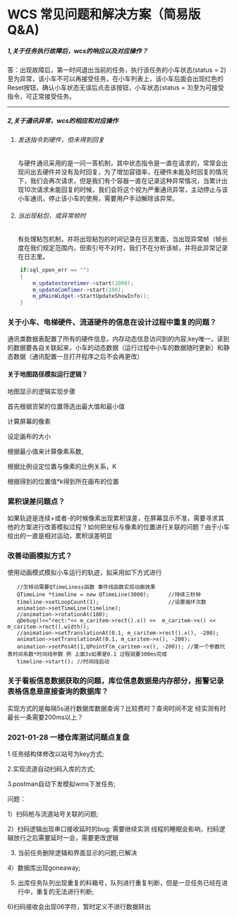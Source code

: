 # WCS 常见问题和解决方案（简易版Q&A)



##### 1,关于任务执行故障后，wcs的响应以及对应操作？

答：出现故障后，第一时间退出当前的任务，执行该任务的小车状态(status = 2)至为异常，该小车不可以再接受任务，在小车列表上，该小车后面会出现红色的Reset按钮，确认小车状态无误后点击该按钮，小车状态(status = 3)至为可接受指令，可正常接受任务。

------

##### 2,关于通讯异常，wcs的相应和对应操作

1. ###### 发送指令到硬件，但未得到回复

   ​		与硬件通讯采用的是一问一答机制，其中状态指令是一直在请求的，常常会出现问出去硬件并没有及时回复，为了增加容错率，在硬件未能及时回复的情况下，我们会再次请求，但是我们有个容器一直在记录这种异常情况，当累计出现10次请求未能回复的时候，我们会将这个视为严重通讯异常，主动停止与该小车通讯，停止该小车的使用，需要用户手动解除该异常。

2. ###### 当出现粘包，或异常帧时

   ​		有处理粘包机制，并将出现粘包的时间记录在日志里面，当出现异常帧（帧长度在我们规定范围内，但索引号不对时，我们不在分析该帧，并将此异常记录在日志里。

```c++
    if(sql_open_err == "")
    {
        m_updatestoretimer->start(1000);
        m_updateComTimer->start(100);
        m_pMainWidget->StartUpdateShowInfo();
    }
```

### 关于小车、电梯硬件、流道硬件的信息在设计过程中重复的问题？

通讯类数据表配置了所有的硬件信息，内存动态信息访问到的内容;key唯一，读到的数据要各自关联起来，小车的动态数据（运行过程中小车的数据随时更新）和静态数据（通讯配置一旦打开程序之后不会再更改）

#### 关于地图路径模拟运行逻辑？

地图显示的逻辑实现步骤

首先根据货架的位置筛选出最大值和最小值

计算屏幕的像素

设定画布的大小

根据最小值来计算像素系数,

根据比例设定位置与像素的比例关系，K

根据得到的位置值*k得到所在画布的位置

### 累积误差问题点？

如果轨迹是连续+或者-的时候像素出现累积误差，在屏幕显示不准，需要寻求其他的方案进行改善模拟过程？如何把坐标与像素的位置进行关联的问题？由于小车给出的一直是相对运动，累积误差明显

### 改善动画模拟方式？

使用动画模式模拟小车运行的轨迹，拟采用如下方式进行

```
   //怎样动需要QTimeLiness函数 事件线函数实现动画效果
   QTimeLine *timeline = new QTimeLine(3000);      //持续三秒钟
   timeline->setLoopCount(1);                      //设置循环次数
   animation->setTimeLine(timeline);
   //animation->rotationAt(180);
   qDebug()<<"rect:"<< m_caritem->rect().x() <<  m_caritem->x() << m_caritem->rect().width();
   //animation->setTranslationAt(0.1, m_caritem->rect().x(), -200);
   animation->setTranslationAt(0.1, m_caritem->x(), -200);
   animation->setPosAt(1,QPointF(m_caritem->x(), -200)); //第一个参数代表时间系数*时间线参数 例 上面3s如果是0.1 过程就要300ms完成
   timeline->start(); //时间线启动
```

### 关于看板信息数据获取的问题，库位信息数据是内存部分，报警记录表格信息是直接查询的数据库？

实现方式的是每隔5s进行数据库数据查询？比较费时？查询时间不定 经实测有时最长一条需要200ms以上？



### 2021-01-28 一楼仓库测试问题点复盘

1.任务结构体修改以站号为key方式;

2.实现流道自动扫码入库的方式;

3.postman自动下发模拟wms下发任务;

问题：

1）扫码枪与流道站号关联的问题;

2）扫码逻辑出现串口接收延时的bug; 需要继续实测 线程的睡眠会影响，扫码逻辑放行之后需要延时一会，需要更改逻辑

3) 当前任务删除逻辑和界面显示的问题;已解决

4）数据库出现goneaway;

5) 出库任务队列出现重复的料箱号，队列进行重复判断，但是一旦任务已经在进行中，重复的无法进行判断;

6)扫码接收会出现06字符，暂时定义不进行数据转出

